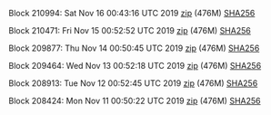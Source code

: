 Block 210994: Sat Nov 16 00:43:16 UTC 2019 [zip](https://dash-bootstrap.ams3.digitaloceanspaces.com/testnet/2019-11-16/bootstrap.dat.zip) (476M) [SHA256](https://dash-bootstrap.ams3.digitaloceanspaces.com/testnet/2019-11-16/sha256.txt)

Block 210471: Fri Nov 15 00:52:52 UTC 2019 [zip](https://dash-bootstrap.ams3.digitaloceanspaces.com/testnet/2019-11-15/bootstrap.dat.zip) (476M) [SHA256](https://dash-bootstrap.ams3.digitaloceanspaces.com/testnet/2019-11-15/sha256.txt)

Block 209877: Thu Nov 14 00:50:45 UTC 2019 [zip](https://dash-bootstrap.ams3.digitaloceanspaces.com/testnet/2019-11-14/bootstrap.dat.zip) (476M) [SHA256](https://dash-bootstrap.ams3.digitaloceanspaces.com/testnet/2019-11-14/sha256.txt)

Block 209464: Wed Nov 13 00:52:18 UTC 2019 [zip](https://dash-bootstrap.ams3.digitaloceanspaces.com/testnet/2019-11-13/bootstrap.dat.zip) (476M) [SHA256](https://dash-bootstrap.ams3.digitaloceanspaces.com/testnet/2019-11-13/sha256.txt)

Block 208913: Tue Nov 12 00:52:45 UTC 2019 [zip](https://dash-bootstrap.ams3.digitaloceanspaces.com/testnet/2019-11-12/bootstrap.dat.zip) (476M) [SHA256](https://dash-bootstrap.ams3.digitaloceanspaces.com/testnet/2019-11-12/sha256.txt)

Block 208424: Mon Nov 11 00:50:22 UTC 2019 [zip](https://dash-bootstrap.ams3.digitaloceanspaces.com/testnet/2019-11-11/bootstrap.dat.zip) (476M) [SHA256](https://dash-bootstrap.ams3.digitaloceanspaces.com/testnet/2019-11-11/sha256.txt)
